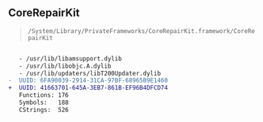 ## CoreRepairKit

> `/System/Library/PrivateFrameworks/CoreRepairKit.framework/CoreRepairKit`

```diff

   - /usr/lib/libamsupport.dylib
   - /usr/lib/libobjc.A.dylib
   - /usr/lib/updaters/libT200Updater.dylib
-  UUID: 6FA90039-2914-31CA-97BF-68965B9E1460
+  UUID: 41663701-645A-3EB7-861B-EF96B4DFCD74
   Functions: 176
   Symbols:   188
   CStrings:  526

```

